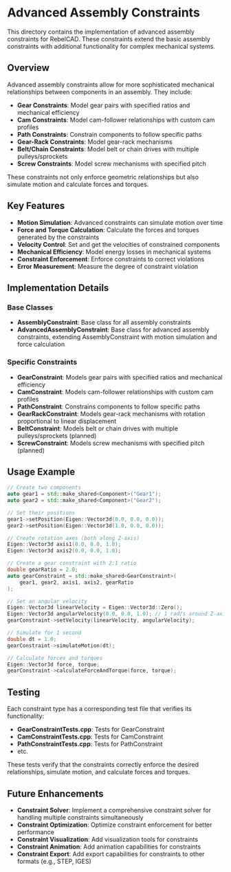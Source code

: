 # Advanced Assembly Constraints

This directory contains the implementation of advanced assembly constraints for RebelCAD. These constraints extend the basic assembly constraints with additional functionality for complex mechanical systems.

## Overview

Advanced assembly constraints allow for more sophisticated mechanical relationships between components in an assembly. They include:

- **Gear Constraints**: Model gear pairs with specified ratios and mechanical efficiency
- **Cam Constraints**: Model cam-follower relationships with custom cam profiles
- **Path Constraints**: Constrain components to follow specific paths
- **Gear-Rack Constraints**: Model gear-rack mechanisms
- **Belt/Chain Constraints**: Model belt or chain drives with multiple pulleys/sprockets
- **Screw Constraints**: Model screw mechanisms with specified pitch

These constraints not only enforce geometric relationships but also simulate motion and calculate forces and torques.

## Key Features

- **Motion Simulation**: Advanced constraints can simulate motion over time
- **Force and Torque Calculation**: Calculate the forces and torques generated by the constraints
- **Velocity Control**: Set and get the velocities of constrained components
- **Mechanical Efficiency**: Model energy losses in mechanical systems
- **Constraint Enforcement**: Enforce constraints to correct violations
- **Error Measurement**: Measure the degree of constraint violation

## Implementation Details

### Base Classes

- **AssemblyConstraint**: Base class for all assembly constraints
- **AdvancedAssemblyConstraint**: Base class for advanced assembly constraints, extending AssemblyConstraint with motion simulation and force calculation

### Specific Constraints

- **GearConstraint**: Models gear pairs with specified ratios and mechanical efficiency
- **CamConstraint**: Models cam-follower relationships with custom cam profiles
- **PathConstraint**: Constrains components to follow specific paths
- **GearRackConstraint**: Models gear-rack mechanisms with rotation proportional to linear displacement
- **BeltConstraint**: Models belt or chain drives with multiple pulleys/sprockets (planned)
- **ScrewConstraint**: Models screw mechanisms with specified pitch (planned)

## Usage Example

```cpp
// Create two components
auto gear1 = std::make_shared<Component>("Gear1");
auto gear2 = std::make_shared<Component>("Gear2");

// Set their positions
gear1->setPosition(Eigen::Vector3d(0.0, 0.0, 0.0));
gear2->setPosition(Eigen::Vector3d(1.0, 0.0, 0.0));

// Create rotation axes (both along Z-axis)
Eigen::Vector3d axis1(0.0, 0.0, 1.0);
Eigen::Vector3d axis2(0.0, 0.0, 1.0);

// Create a gear constraint with 2:1 ratio
double gearRatio = 2.0;
auto gearConstraint = std::make_shared<GearConstraint>(
    gear1, gear2, axis1, axis2, gearRatio
);

// Set an angular velocity
Eigen::Vector3d linearVelocity = Eigen::Vector3d::Zero();
Eigen::Vector3d angularVelocity(0.0, 0.0, 1.0); // 1 rad/s around Z-axis
gearConstraint->setVelocity(linearVelocity, angularVelocity);

// Simulate for 1 second
double dt = 1.0;
gearConstraint->simulateMotion(dt);

// Calculate forces and torques
Eigen::Vector3d force, torque;
gearConstraint->calculateForceAndTorque(force, torque);
```

## Testing

Each constraint type has a corresponding test file that verifies its functionality:

- **GearConstraintTests.cpp**: Tests for GearConstraint
- **CamConstraintTests.cpp**: Tests for CamConstraint
- **PathConstraintTests.cpp**: Tests for PathConstraint
- etc.

These tests verify that the constraints correctly enforce the desired relationships, simulate motion, and calculate forces and torques.

## Future Enhancements

- **Constraint Solver**: Implement a comprehensive constraint solver for handling multiple constraints simultaneously
- **Constraint Optimization**: Optimize constraint enforcement for better performance
- **Constraint Visualization**: Add visualization tools for constraints
- **Constraint Animation**: Add animation capabilities for constraints
- **Constraint Export**: Add export capabilities for constraints to other formats (e.g., STEP, IGES)

